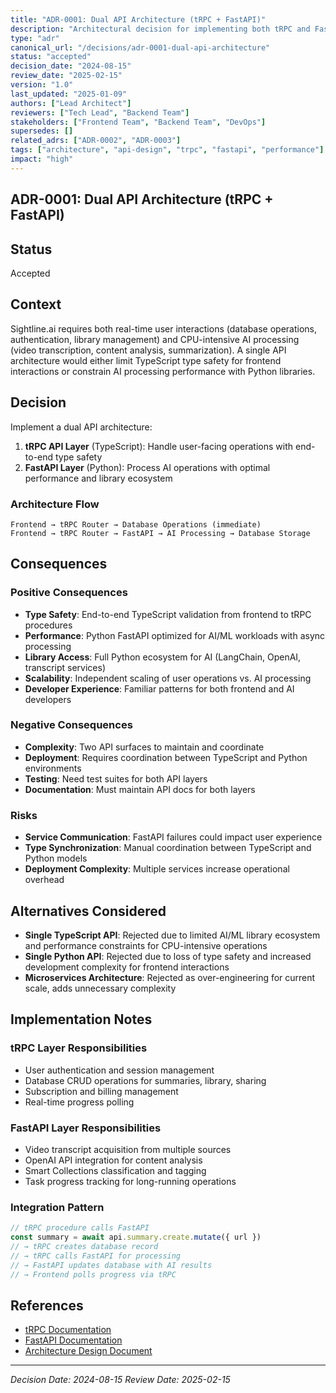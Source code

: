 ```yaml
---
title: "ADR-0001: Dual API Architecture (tRPC + FastAPI)"
description: "Architectural decision for implementing both tRPC and FastAPI to handle different types of operations"
type: "adr"
canonical_url: "/decisions/adr-0001-dual-api-architecture"
status: "accepted"
decision_date: "2024-08-15"
review_date: "2025-02-15"
version: "1.0"
last_updated: "2025-01-09"
authors: ["Lead Architect"]
reviewers: ["Tech Lead", "Backend Team"]
stakeholders: ["Frontend Team", "Backend Team", "DevOps"]
supersedes: []
related_adrs: ["ADR-0002", "ADR-0003"]
tags: ["architecture", "api-design", "trpc", "fastapi", "performance"]
impact: "high"
---
```


## ADR-0001: Dual API Architecture (tRPC + FastAPI)

## Status

Accepted

## Context

Sightline.ai requires both real-time user interactions (database operations, authentication,
library management) and CPU-intensive AI processing (video transcription, content analysis,
summarization). A single API architecture would either limit TypeScript type safety for frontend
interactions or constrain AI processing performance with Python libraries.

## Decision

Implement a dual API architecture:

1. **tRPC API Layer** (TypeScript): Handle user-facing operations with end-to-end type safety
2. **FastAPI Layer** (Python): Process AI operations with optimal performance and library ecosystem

### Architecture Flow

```text
Frontend → tRPC Router → Database Operations (immediate)
Frontend → tRPC Router → FastAPI → AI Processing → Database Storage
```

## Consequences

### Positive Consequences

- **Type Safety**: End-to-end TypeScript validation from frontend to tRPC procedures
- **Performance**: Python FastAPI optimized for AI/ML workloads with async processing
- **Library Access**: Full Python ecosystem for AI (LangChain, OpenAI, transcript services)
- **Scalability**: Independent scaling of user operations vs. AI processing
- **Developer Experience**: Familiar patterns for both frontend and AI developers

### Negative Consequences

- **Complexity**: Two API surfaces to maintain and coordinate
- **Deployment**: Requires coordination between TypeScript and Python environments
- **Testing**: Need test suites for both API layers
- **Documentation**: Must maintain API docs for both layers

### Risks

- **Service Communication**: FastAPI failures could impact user experience
- **Type Synchronization**: Manual coordination between TypeScript and Python models
- **Deployment Complexity**: Multiple services increase operational overhead

## Alternatives Considered

- **Single TypeScript API**: Rejected due to limited AI/ML library ecosystem and performance
  constraints for CPU-intensive operations
- **Single Python API**: Rejected due to loss of type safety and increased development complexity for frontend interactions
- **Microservices Architecture**: Rejected as over-engineering for current scale, adds unnecessary complexity

## Implementation Notes

### tRPC Layer Responsibilities

- User authentication and session management
- Database CRUD operations for summaries, library, sharing
- Subscription and billing management
- Real-time progress polling

### FastAPI Layer Responsibilities  

- Video transcript acquisition from multiple sources
- OpenAI API integration for content analysis
- Smart Collections classification and tagging
- Task progress tracking for long-running operations

### Integration Pattern

```typescript
// tRPC procedure calls FastAPI
const summary = await api.summary.create.mutate({ url })
// → tRPC creates database record
// → tRPC calls FastAPI for processing
// → FastAPI updates database with AI results
// → Frontend polls progress via tRPC
```

## References

- [tRPC Documentation](https://trpc.io/)
- [FastAPI Documentation](https://fastapi.tiangolo.com/)
- [Architecture Design Document](../ARCHITECTURE.md)

---

*Decision Date: 2024-08-15*
*Review Date: 2025-02-15*
